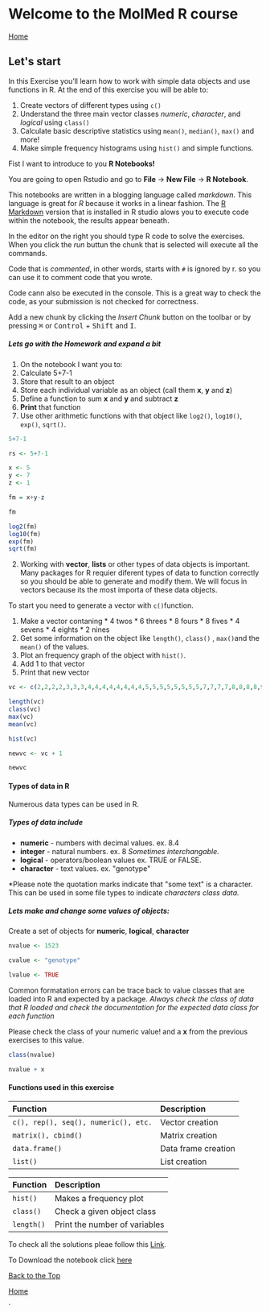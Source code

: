 # Welcome to the MolMed R course

[Home](https://alexpmagalhaes.github.io/R-course/index)

## Let's start

In this Exercise you’ll learn how to work with simple data objects and use functions in R.
At the end of this exercise you will be able to:

1. Create vectors of different types using `c()`
2. Understand the three main vector classes _numeric_, _character_, and _logical_ using `class()`
3. Calculate basic descriptive statistics using `mean()`, `median()`, `max()` and more!
4. Make simple frequency histograms using `hist()` and simple functions.


Fist I want to introduce to you **R Notebooks!**

You are going to open Rstudio and go to **File** -> **New File** -> **R Notebook**.

This notebooks are written in a blogging language called _markdown_.
This language is great for *R* because it works in a linear fashion. The [R Markdown](http://rmarkdown.rstudio.com) version that is installed in R studio alows you to execute code within the notebook, the results appear beneath.

In the editor on the right you should type R code to solve the exercises.
When you click the *run* buttun the chunk that is selected will execute all the commands.

Code that is *commented*, in other words, starts with `#` is ignored by r. so you can use it to comment code that you wrote.

Code cann also be executed in the console. This is a great way to check the code, as your submission is not checked for correctness.

Add a new chunk by clicking the *Insert Chunk* button on the toolbar or by pressing <kbd>&#8984;</kbd> or <kbd>Control</kbd> + <kbd>Shift</kbd> and <kbd>I</kbd>.


##### Lets go with the Homework and expand a bit

1. On the notebook I want you to:
  1. Calculate 5+7-1
  2. Store that result to an object
  3. Store each individual variable as an object (call them **x**, **y** and **z**)
  4. Define a function to sum **x** and **y** and subtract **z**
  5. **Print** that function
  6. Use other arithmetic functions with that object like  `log2()`, `log10()`, `exp()`, `sqrt()`.


  ```r
  5+7-1

  rs <- 5+7-1

  x <- 5
  y <- 7
  z <- 1

  fm = x+y-z

  fm

  log2(fm)
  log10(fm)
  exp(fm)
  sqrt(fm)
  ```

2. Working with **vector**, **lists** or other types of data objects is important.
Many packages for R requier diferent types of data to function correctly so you should be able to generate and modify them. We will focus in vectors because its the most importa of these data objects.

To start you need to generate a vector with `c()`function.

  1. Make a vector contaning
    * 4 twos
    * 6 threes
    * 8 fours
    * 8 fives
    * 4 sevens
    * 4 eights
    * 2 nines
  2. Get some information on the object like `length()`, `class()` , `max()`and the `mean()` of the values.
  3. Plot an frequency graph of the object with `hist()`.
  4. Add 1 to that vector
  5. Print that new vector

  ```r
  vc <- c(2,2,2,2,3,3,3,4,4,4,4,4,4,4,4,5,5,5,5,5,5,5,5,7,7,7,7,8,8,8,8,9,9)

  length(vc)
  class(vc)
  max(vc)
  mean(vc)

  hist(vc)

  newvc <- vc + 1

  newvc
  ```

#### Types of data in R


Numerous data types can be used in R.

##### Types of data include

- **numeric** - numbers with decimal values. ex. 8.4
- **integer** - natural numbers. ex. 8 *Sometimes interchangable.*
- **logical** - operators/boolean values ex. TRUE or FALSE.
- **character** - text values. ex. "genotype"

*Please note the quotation marks indicate that "some text" is a character. This can be used in some file types to indicate **characters* class data.*

##### Lets make and change some values of objects:

Create a set of objects for **numeric**, **logical**, **character**


```r
nvalue <- 1523

cvalue <- "genotype"

lvalue <- TRUE

```


Common formatation errors can be trace back to value classes that are loaded into R and expected by a package. *Always check the class of data that R loaded and check the documentation for the expected data class for each function*

Please check the class of your numeric value! and a **x** from the previous exercises to this value.


```r
class(nvalue)

nvalue + x
```


#### Functions used in this exercise

| Function| Description|
|:------|:--------|
|     `c(), rep(), seq(), numeric(), etc.`| Vector creation|
|     `matrix(), cbind()`| Matrix creation|
|     `data.frame()`| Data frame creation|
| `list()`| List creation |

| Function| Description|
|:------|:--------|
| `hist()`| Makes a frequency plot|
|`class()`|Check a given object class|
|`length()`| Print the number of variables|



To check all the solutions pleae follow this [Link](http://rpubs.com/alexpmagalhaes/Exercise1).

To Download the notebook click [here](https://alexpmagalhaes.github.io/R-course/Materials/Scripts/Exercise1.Rmd)

[Back to the Top](#welcome-to-the-sfb924-r-course)

[Home](https://alexpmagalhaes.github.io/R-course/index)




`
